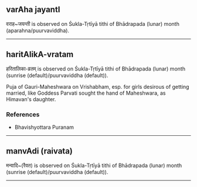 ## varAha jayantI

वराह~जयन्ती is observed on Śukla-Tṛtīyā tithi of Bhādrapada (lunar) month (aparahna/puurvaviddha).


---
## haritAlikA-vratam

हरितालिका-व्रतम् is observed on Śukla-Tṛtīyā tithi of Bhādrapada (lunar) month (sunrise (default)/puurvaviddha (default)).

Puja of Gauri-Maheshwara on Vrishabham, esp. for girls desirous of getting married, like Goddess Parvati sought the hand of Maheshwara, as Himavan's daughter.
### References
* Bhavishyottara Puranam

---
## manvAdi (raivata)

मन्वादि~(रैवत) is observed on Śukla-Tṛtīyā tithi of Bhādrapada (lunar) month (sunrise (default)/puurvaviddha (default)).


---
